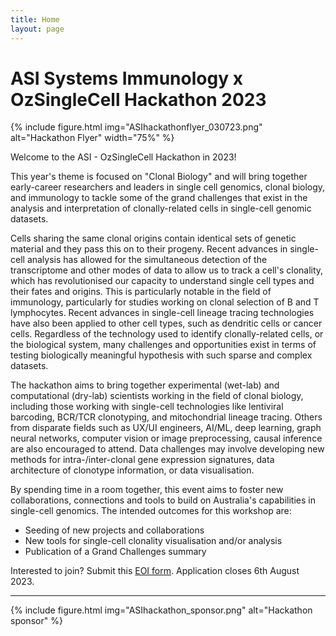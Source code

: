 ```yaml
---
title: Home
layout: page
---
```


# ASI Systems Immunology x OzSingleCell Hackathon 2023

{% include figure.html img="ASIhackathonflyer_030723.png" alt="Hackathon Flyer" width="75%" %}

Welcome to the ASI - OzSingleCell Hackathon in 2023!

This year's theme is focused on "Clonal Biology" and will bring together early-career researchers and leaders in single cell genomics, clonal biology, and immunology to tackle some of the grand challenges that exist in the analysis and interpretation of clonally-related cells in single-cell genomic datasets.

Cells sharing the same clonal origins contain identical sets of genetic material and they pass this on to their progeny.
Recent advances in single-cell analysis has allowed for the simultaneous detection of the transcriptome and other modes of data to allow us to track a cell's clonality, which has revolutionised our capacity to understand single cell types and their fates and origins.
This is particularly notable in the field of immunology, particularly for studies working on clonal selection of B and T lymphocytes.
Recent advances in single-cell lineage tracing technologies have also been applied to other cell types, such as dendritic cells or cancer cells. 
Regardless of the technology used to identify clonally-related cells, or the biological system, many challenges and opportunities exist in terms of testing biologically meaningful hypothesis with such sparse and complex datasets.

The hackathon aims to bring together experimental (wet-lab) and computational (dry-lab) scientists working in the field of clonal biology, including those working with single-cell technologies like lentiviral barcoding, BCR/TCR clonotyping, and mitochondrial lineage tracing. 
Others from disparate fields such as UX/UI engineers, AI/ML, deep learning, graph neural networks, computer vision or image preprocessing, causal inference are also encouraged to attend.
Data challenges may involve developing new methods for intra-/inter-clonal gene expression signatures, data architecture of clonotype information, or data visualisation.

By spending time in a room together, this event aims to foster new collaborations, connections and tools to build on Australia's capabilities in single-cell genomics. The intended outcomes for this workshop are:

* Seeding of new projects and collaborations
* New tools for single-cell clonality visualisation and/or analysis
* Publication of a Grand Challenges summary
  
Interested to join? 
Submit this [EOI form](https://docs.google.com/forms/d/e/1FAIpQLSd0j3H6aMGIdStWhN3bpTQP5OtDo_CZHX43VfkLrAjhaehPNQ/viewform).
Application closes 6th August 2023.


<!-- {% include toc.html %} -->

------

{% include figure.html img="ASIhackathon_sponsor.png" alt="Hackathon sponsor" %}

<!-- {% include template/credits.html %} -->
